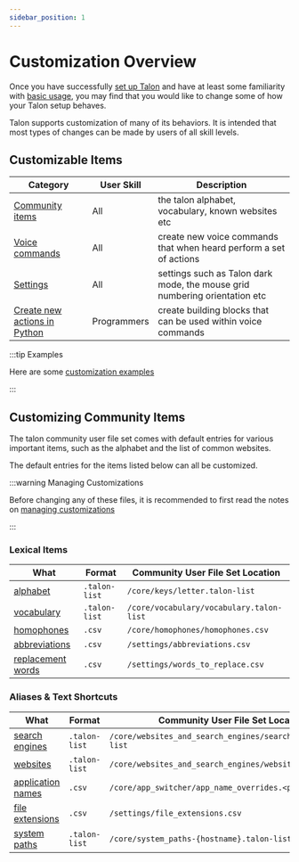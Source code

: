 ```yaml
---
sidebar_position: 1
---
```


# Customization Overview

Once you have successfully [set up Talon](/docs/Resource%20Hub/Talon%20Installation/installation_guide.md)
and have at least some familiarity with [basic usage](/docs/Basic%20Usage/basic_usage.md), you may find that you would like to change some of how your Talon setup behaves.

Talon supports customization of many of its behaviors. It is intended that most types of changes can be made
by users of all skill levels.

## Customizable Items

| Category                                                        | User Skill  | Description                                                                |
| --------------------------------------------------------------- | ----------- | -------------------------------------------------------------------------- |
| [Community items](#customizing-community-items)                 | All         | the talon alphabet, vocabulary, known websites etc                         |
| [Voice commands](./TalonScript/voice-commands.md)               | All         | create new voice commands that when heard perform a set of actions         |
| [Settings](./settings.md)                                       | All         | settings such as Talon dark mode, the mouse grid numbering orientation etc |
| [Create new actions in Python](./Python%20Programming/index.md) | Programmers | create building blocks that can be used within voice commands              |

:::tip Examples

Here are some [customization examples](./Examples/index.md)

:::

## Customizing Community Items

The talon community user file set comes with default entries for various important items, such as the alphabet
and the list of common websites.

The default entries for the items listed below can all be customized.

:::warning Managing Customizations

Before changing any of these files, it is recommended to first read the notes on [managing customizations](./managing-customizations.md)

:::

### Lexical Items

| What                                                                                | Format        | Community User File Set Location         |
| ----------------------------------------------------------------------------------- | ------------- | ---------------------------------------- |
| [alphabet](/docs/Basic%20Usage/Command%20Mode/single-characters.md#talon-alphabet)  | `.talon-list` | `/core/keys/letter.talon-list`           |
| [vocabulary](/docs/Basic%20Usage/dictation_mode.md#vocabulary-customization)        | `.talon-list` | `/core/vocabulary/vocabulary.talon-list` |
| [homophones](/docs/Basic%20Usage/Command%20Mode/text-shortcuts.md#homophones)       | `.csv`        | `/core/homophones/homophones.csv`        |
| [abbreviations](/docs/Basic%20Usage/Command%20Mode/text-shortcuts.md#abbreviations) | `.csv`        | `/settings/abbreviations.csv`            |
| [replacement words](/docs/Basic%20Usage/dictation_mode.md#replacement-words)        | `.csv`        | `/settings/words_to_replace.csv`         |

### Aliases & Text Shortcuts

| What                                                                                                       | Format        | Community User File Set Location                             |
| ---------------------------------------------------------------------------------------------------------- | ------------- | ------------------------------------------------------------ |
| [search engines](/docs/Resource%20Hub/Supported%20Applications/App%20Tags/browsers.md#search-engines-list) | `.talon-list` | `/core/websites_and_search_engines/search_engine.talon-list` |
| [websites](/docs/Resource%20Hub/Supported%20Applications/App%20Tags/browsers.md#website-list)              | `.talon-list` | `/core/websites_and_search_engines/website.talon-list`       |
| [application names](/docs/Basic%20Usage/Command%20Mode/pc-control.md#application-names)                    | `.csv`        | `/core/app_switcher/app_name_overrides.<platform>.csv`       |
| [file extensions](/docs/Basic%20Usage/Command%20Mode/text-shortcuts.md#file-extensions)                    | `.csv`        | `/settings/file_extensions.csv`                              |
| [system paths](/docs/Resource%20Hub/Supported%20Applications/App%20Tags/file_manager.md#usersystem_path)   | `.talon-list` | `/core/system_paths-{hostname}.talon-list`                   |
